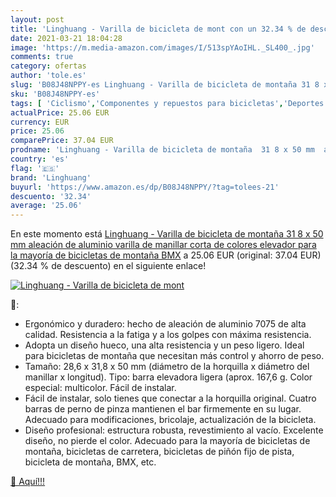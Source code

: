 ```yaml
---
layout: post
title: 'Linghuang - Varilla de bicicleta de mont con un 32.34 % de descuento'
date: 2021-03-21 18:04:28
image: 'https://m.media-amazon.com/images/I/513spYAoIHL._SL400_.jpg'
comments: true
category: ofertas
author: 'tole.es'
slug: 'B08J48NPPY-es Linghuang - Varilla de bicicleta de montaña 31 8 x 50 mm...'
sku: 'B08J48NPPY-es'
tags: [ 'Ciclismo','Componentes y repuestos para bicicletas','Deportes y aire libre','Potencias para bicicletas','bicicleta','linghuang', ]
actualPrice: 25.06 EUR
currency: EUR
price: 25.06
comparePrice: 37.04 EUR
prodname: 'Linghuang - Varilla de bicicleta de montaña  31 8 x 50 mm  aleación de aluminio  varilla de manillar corta de colores  elevador para la mayoría de bicicletas de montaña BMX'
country: 'es'
flag: '🇪🇸'
brand: 'Linghuang'
buyurl: 'https://www.amazon.es/dp/B08J48NPPY/?tag=tolees-21'
descuento: '32.34'
average: '25.06'
---
```


En este momento está [Linghuang - Varilla de bicicleta de montaña  31 8 x 50 mm  aleación de aluminio  varilla de manillar corta de colores  elevador para la mayoría de bicicletas de montaña BMX](https://www.amazon.es/dp/B08J48NPPY/?tag=tolees-21) a 25.06 EUR (original: 37.04 EUR) (32.34 %  de descuento) en el siguiente enlace!

[![Linghuang - Varilla de bicicleta de mont](https://m.media-amazon.com/images/I/513spYAoIHL._SL400_.jpg)](https://www.amazon.es/dp/B08J48NPPY/?tag=tolees-21)

🔎:

- Ergonómico y duradero: hecho de aleación de aluminio 7075 de alta calidad. Resistencia a la fatiga y a los golpes con máxima resistencia.
- Adopta un diseño hueco, una alta resistencia y un peso ligero. Ideal para bicicletas de montaña que necesitan más control y ahorro de peso.
- Tamaño: 28,6 x 31,8 x 50 mm (diámetro de la horquilla x diámetro del manillar x longitud). Tipo: barra elevadora ligera (aprox. 167,6 g. Color especial: multicolor. Fácil de instalar.
- Fácil de instalar, solo tienes que conectar a la horquilla original. Cuatro barras de perno de pinza mantienen el bar firmemente en su lugar. Adecuado para modificaciones, bricolaje, actualización de la bicicleta.
- Diseño profesional: estructura robusta, revestimiento al vacío. Excelente diseño, no pierde el color. Adecuado para la mayoría de bicicletas de montaña, bicicletas de carretera, bicicletas de piñón fijo de pista, bicicleta de montaña, BMX, etc.

[🛒 Aquí!!!](https://www.amazon.es/dp/B08J48NPPY/?tag=tolees-21)
